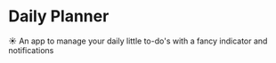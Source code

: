 # Daily Planner

☀️ An app to manage your daily little to-do's with a fancy indicator and notifications